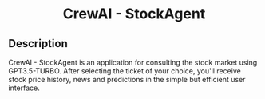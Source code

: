 <h1 align="center">
  CrewAI - StockAgent
</h1>

## Description
CrewAI - StockAgent is an application for consulting the stock market using GPT3.5-TURBO. After selecting the ticket of your choice, you'll receive stock price history, news and predictions in the simple but efficient user interface.
